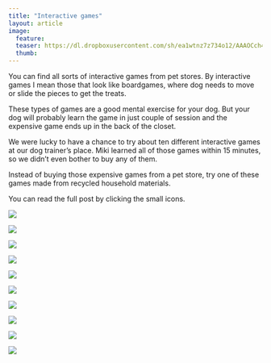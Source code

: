 ```yaml
---
title: "Interactive games"
layout: article
image:
  feature:
  teaser: https://dl.dropboxusercontent.com/sh/ea1wtnz7z734o12/AAAOCch4RQDxUSbubex0Jy8Ra/aktivointi/paperikuplat/DS04272_-245px.jpg
  thumb:
---
```


You can find all sorts of interactive games from pet stores. By interactive games I mean those that look like boardgames, where dog needs to move or slide the pieces to get the treats.

These types of games are a good mental exercise for your dog. But your dog will probably learn the game in just couple of session and the expensive game ends up in the back of the closet.

We were lucky to have a chance to try about ten different interactive games at our dog trainer’s place. Miki learned all of those games within 15 minutes, so we didn’t even bother to buy any of them.

Instead of buying those expensive games from a pet store, try one of these games made from recycled household materials.

You can read the full post by clicking the small icons.

[![](https://dl.dropboxusercontent.com/sh/ea1wtnz7z734o12/AADfUNIAHfQ_ifzW8z_qPieua/aktivointi/flippailu/DS060441-245px.jpg)](/en/activation/flippin-it/)

[![](https://dl.dropboxusercontent.com/sh/ea1wtnz7z734o12/AACQK2mvYzaxqwZfMqqjIxwYa/aktivointi/kiekon-pyoritys/DSC57855-245px.jpg)](/en/activation/spin-the-disk/)

[![](https://dl.dropboxusercontent.com/sh/ea1wtnz7z734o12/AAAq1zh9M8OuYs6Bh34ygcDqa/aktivointi/koydenveto/DSC55402-245px.jpg)](/en/activation/tug-of-war/)

[![](https://dl.dropboxusercontent.com/sh/ea1wtnz7z734o12/AADI4P-kdkEBcMd9BPC0Z5fda/aktivointi/kurkkaa-koloon/DSC34707-245px.jpg)](/en/activation/peek-a-hole/)

[![](https://dl.dropboxusercontent.com/sh/ea1wtnz7z734o12/AAB4zH1IfQTacQ8w7iielcHma/aktivointi/levysoittimet/DSC54548-245px.jpg)](/en/activation/turntables/)

[![](https://dl.dropboxusercontent.com/sh/ea1wtnz7z734o12/AAAAPAVsXTgt2TELJBYBWlVwa/aktivointi/muki-tuubissa/DSC56649-245px.jpg)](/en/activation/cup-in-the-tube/)

[![](https://dl.dropboxusercontent.com/sh/ea1wtnz7z734o12/AAAOCch4RQDxUSbubex0Jy8Ra/aktivointi/paperikuplat/DS04272_-245px.jpg)](/en/activation/reversed-muffin-tray/)

[![](https://dl.dropboxusercontent.com/sh/ea1wtnz7z734o12/AABqKBQyizl5fWo0UqaQTn7Ra/aktivointi/putoilevat-namit/DSC51366-245px.jpg)](/en/activation/falling-treats/)

[![](https://dl.dropboxusercontent.com/sh/ea1wtnz7z734o12/AACJHl-lgHbDCrXxK4Sb3W_ha/aktivointi/onginta/DS15029-245px.jpg)](/en/activation/gone-fishin/)

[![](https://dl.dropboxusercontent.com/sh/ea1wtnz7z734o12/AABCbkb3rwCRjafwCwKeNKt0a/aktivointi/tuubin-pyoritys/DS23531-245px.jpg)](/en/activation/high-roller/)
